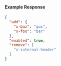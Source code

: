 <!-- Code generated for API Clients. DO NOT EDIT. -->
#### Example Response
```json
{
  "add": {
    "x-baz": "qux",
    "x-foo": "bar"
  },
  "enabled": true,
  "remove": [
    "x-internal-header"
  ]
}
